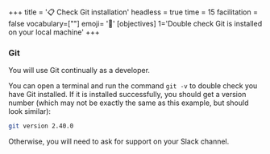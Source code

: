 +++
title = '📋 Check Git installation'
headless = true
time = 15
facilitation = false
vocabulary=[""]
emoji= '🧩'
[objectives]
1='Double check Git is installed on your local machine'
+++

### Git

You will use Git continually as a developer.

You can open a terminal and run the command `git -v` to double check you have Git installed.
If it is installed successfully, you should get a version number (which may not be exactly the same as this example, but should look similar):

```bash
git version 2.40.0
```

Otherwise, you will need to ask for support on your Slack channel.
